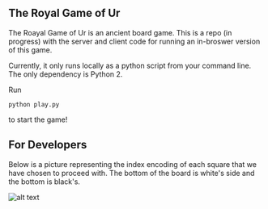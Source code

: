 The Royal Game of Ur
--------------------

The Roayal Game of Ur is an ancient board game. This is a repo (in progress) with the server and client code for running an in-broswer version of this game.

Currently, it only runs locally as a python script from your command line. The only dependency is Python 2.

Run
```
python play.py
```
to start the game!

For Developers
--------------
Below is a picture representing the index encoding of each square that we have chosen to proceed with. The bottom of the board is white's side and the bottom is black's.

![alt text](https://www199.lunapic.com/editor/working/154657390376193862?2342992322)

